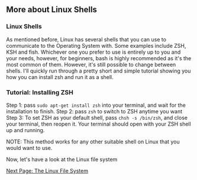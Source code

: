 ## More about Linux Shells

### Linux Shells

As mentioned before, Linux has several shells that you can use to communicate to the Operating System with. Some examples include ZSH, KSH and fish. Whichever one you prefer to use is entirely up to you and your needs, however, for beginners, bash is highly recommended as it's the most common of them. However, it's still possible to change between shells. I'll quickly run through a pretty short and simple tutorial showing you how you can install zsh and run it as a shell.

### Tutorial: Installing ZSH

Step 1: pass ```sudo apt-get install zsh``` into your terminal, and wait for the installation to finish.
Step 2: pass ```zsh``` to switch to ZSH anytime you want
Step 3: To set ZSH as your default shell, pass ```chsh -s /bin/zsh```, and close your terminal, then reopen it. Your terminal should open with your ZSH shell up and running.

NOTE: This method works for any other suitable shell on Linux that you would want to use.

Now, let's have a look at the Linux file system

[Next Page: The Linux File System](https://github.com/SiadA2/DevOps-Learning-Path/tree/main/Linux/Linux-File=System)